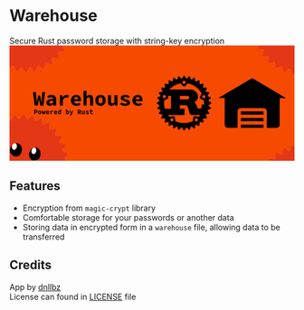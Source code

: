 # Warehouse
Secure Rust password storage with string-key encryption
![](banner.png)

## Features
- Encryption from `magic-crypt` library 
- Comfortable storage for your passwords or another data
- Storing data in encrypted form in a `warehouse` file, allowing data to be transferred

## Credits
App by [dnllbz](https://github.com/dnllbz) \
License can found in [LICENSE](LICENSE) file

